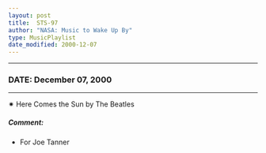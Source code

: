 ```yaml
---
layout: post
title:  STS-97
author: "NASA: Music to Wake Up By"
type: MusicPlaylist
date_modified: 2000-12-07
---
```


----
### DATE: December 07, 2000
----
✷ Here Comes the Sun by The Beatles

##### Comment:
* For Joe Tanner

